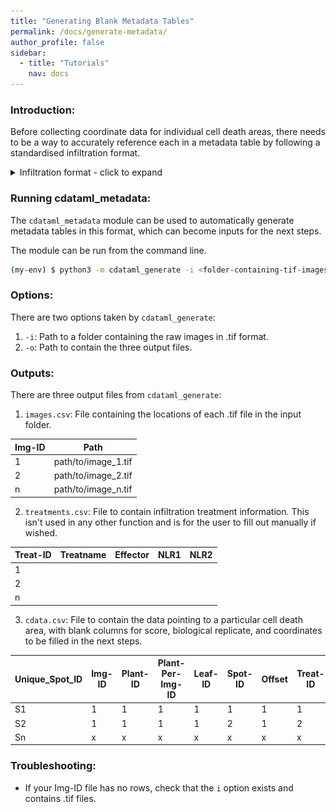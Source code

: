 ```yaml
---
title: "Generating Blank Metadata Tables"
permalink: /docs/generate-metadata/
author_profile: false
sidebar:
  - title: "Tutorials"
    nav: docs
---
```


### Introduction:

Before collecting coordinate data for individual cell death areas, there needs to be a way to accurately reference each in a metadata table by following a standardised infiltration format.

<details markdown=1><summary markdown="span">Infiltration format - click to expand</summary>

Each cell death area will be identified though a number of factors.

1. The Img-ID variable references to a specific image filename.
2. The Plant-Per-Img-ID variable references a pair of technical replicates from the same plant.
3. The Leaf-ID variable references a particular leaf from the pair (1 or 2).
4. The Offset variable references the position from which to start counting anti-clockwise to identify the individual cell death area. An Offset of 1 indicates the user should start at the position to the upper left of the central vein, and an Offset of 2 indicates that the user should start from one position anticlockwise of position 1.
5. The Spot-ID variable references how far to count anticlockwise from the Offset. A Spot-ID of 1 means that the cell death area in question is the same as the Offset, and a Spot-ID of 2 means that the user should count one position anticlockwise from the Offset.

![CDA_Format_1](./images/CDA_Format_1.png)

In the image above, the red numbered boxes represent the technical replicates (Plant-IDs). Each of the two white numbered leaves (Leaf-IDs) in each replicate have been treated with the same infiltration pattern. Two technical replicates are missing a leaf. This is ok, as long as not both of the technical replicates are missing, since then the correct Offset value cannot be known.

![CDA_Format_2](./images/CDA_Format_2.png)

In the above image, the red numbers in A) represent the Offset positions, starting from the top left of the central vein, and counting anticlockwise. These leaves each have 8 cell death areas - a different number can be used, but must be consistent across all leaves. In B) An example is given to show the cell death area assigned to Offset 3, Spot-ID 6. Beginning at the Offset 3 (in red), the user counts anti-clockwise, until position 6, highlighted in a blue box.

</details>


### Running cdataml_metadata:

The ```cdataml_metadata``` module can be used to automatically generate metadata tables in this format, which can become inputs for the next steps.

The module can be run from the command line.

```sh
(my-env) $ python3 -m cdataml_generate -i <folder-containing-tif-images> -o <output-location>
```

### Options:

There are two options taken by ```cdataml_generate```:
1. ```-i```: Path to a folder containing the raw images in .tif format.
2. ```-o```: Path to contain the three output files.

### Outputs:

There are three output files from ```cdataml_generate```:

1) ```images.csv```: File containing the locations of each .tif file in the input folder.

| Img-ID | Path |
| - | - |
| 1 | path/to/image_1.tif |
| 2 | path/to/image_2.tif |
| n | path/to/image_n.tif |

2) ```treatments.csv```: File to contain infiltration treatment information. This isn't used in any other function and is for the user to fill out manually if wished.

| Treat-ID | Treatname | Effector | NLR1 | NLR2 |
| - | - | - | - | - |
| 1 | | | | | 
| 2 | | | | |
| n | | | | |

3) ```cdata.csv```: File to contain the data pointing to a particular cell death area, with blank columns for score, biological replicate, and coordinates to be filled in the next steps.

| Unique_Spot_ID | Img-ID | Plant-ID | Plant-Per-Img-ID | Leaf-ID | Spot-ID | Offset | Treat-ID | Replicate | Score | y1 | y2 | x1 | x2 |
| - | - | - | - | - | - | - | - | - | - | - | - | - | - |
| S1 | 1 | 1 | 1 | 1 | 1 | 1 | 1 | | | | | | |
| S2 | 1 | 1 | 1 | 1 | 2 | 1 | 2 | | | | | | |
| Sn | x | x | x | x | x | x | x | | | | | | |

### Troubleshooting:

- If your Img-ID file has no rows, check that the ```i``` option exists and contains .tif files.
